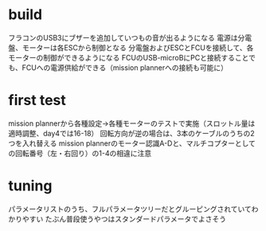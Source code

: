 # build
フラコンのUSB3にブザーを追加していつもの音が出るようになる
電源は分電盤、モーターは各ESCから制御となる
分電盤およびESCとFCUを接続して、各モーターの制御ができるようになる
FCUのUSB-microBにPCと接続することでも、FCUへの電源供給ができる（mission plannerへの接続も可能に）

# first test
mission plannerから各種設定→各種モーターのテストで実施（スロットル量は適時調整、day4では16-18）
回転方向が逆の場合は、3本のケーブルのうちの2つを入れ替える
mission plannerのモーター認識A-Dと、マルチコプターとしての回転番号（左・右回り）の1-4の相違に注意

# tuning
パラメータリストのうち、フルパラメータツリーだとグルーピングされていてわかりやすい
たぶん普段使うやつはスタンダードパラメータでよさそう

